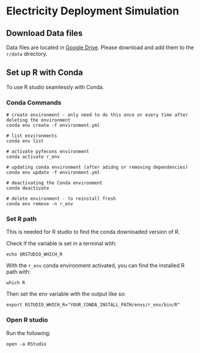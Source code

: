 # Electricity Deployment Simulation

## Download Data files

Data files are located in [Google Drive](https://drive.google.com/drive/folders/1O7q-9J_2qYRtgbwDxbOpgZETMU3DMRrh?usp=drive_link).
Please download and add them to the `r/data` directory.

## Set up R with Conda

To use R studio seamlessly with Conda.

### Conda Commands

```
# create environment - only need to do this once or every time after deleting the environment 
conda env create -f environment.yml

# list environments
conda env list

# activate pyfecons environment
conda activate r_env

# updating conda environment (after adidng or removing dependencies)
conda env update -f environment.yml

# deactivating the Conda environment
conda deactivate

# delete environment - to reinstall fresh 
conda env remove -n r_env

```

### Set R path

This is needed for R studio to find the conda downloaded version of R.

Check if the variable is set in a terminal with:
```
echo $RSTUDIO_WHICH_R
```

With the `r_env` conda environment activated, you can find the installed R path with: 
```
which R
```

Then set the env variable with the output like so:
```
export RSTUDIO_WHICH_R="YOUR_CONDA_INSTALL_PATH/envs/r_env/bin/R"
```

### Open R studio

Run the following:
```
open -a RStudio
```

